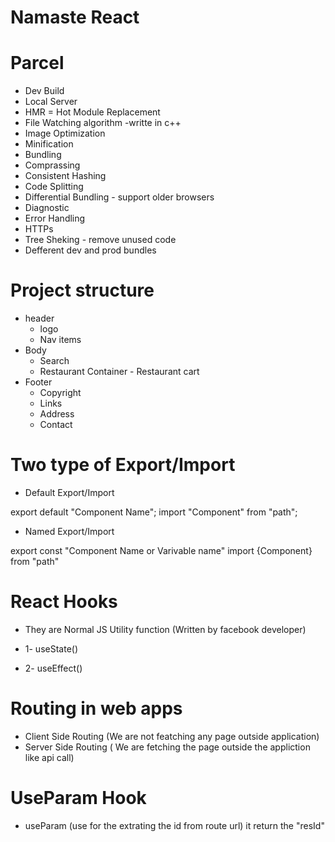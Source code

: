 # Namaste React

# Parcel
- Dev Build 
- Local Server
- HMR = Hot Module Replacement
- File Watching algorithm -writte in c++
- Image Optimization
- Minification
- Bundling
- Comprassing
- Consistent Hashing
- Code  Splitting
- Differential Bundling - support older browsers
- Diagnostic
- Error Handling
- HTTPs
- Tree Sheking - remove unused code
- Defferent dev and prod bundles

# Project structure
- header
    - logo
    - Nav items
- Body
    - Search
    - Restaurant Container
          - Restaurant cart
- Footer 
    - Copyright
    - Links
    - Address
    - Contact

# Two type of  Export/Import

- Default Export/Import

export default "Component Name";
import "Component" from "path";

- Named Export/Import

export const "Component Name or Varivable name"
import {Component} from "path"

# React Hooks
- They are Normal JS Utility function (Written by facebook developer)

- 1- useState()
- 2- useEffect()

# Routing in web apps
- Client Side Routing
   (We are not featching any page outside application)
- Server Side Routing
   ( We are fetching the page outside the appliction like api call)

# UseParam Hook
- useParam (use for the extrating the id from route url)   it return the "resId"